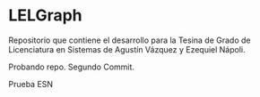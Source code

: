 # LELGraph
Repositorio que contiene el desarrollo para la Tesina de Grado de Licenciatura en Sistemas de Agustín Vázquez y Ezequiel Nápoli.

Probando repo. Segundo Commit.

Prueba ESN

